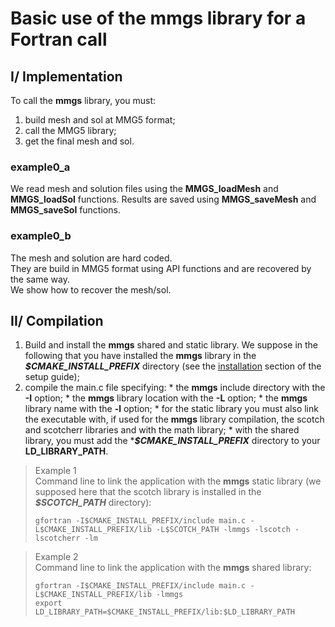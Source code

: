 # Basic use of the **mmgs** library for a **Fortran** call

## I/ Implementation
To call the **mmgs** library, you must:  
  1. build mesh and sol at MMG5 format;
  2. call the MMG5 library;
  3. get the final mesh and sol.

### example0_a  
  We read mesh and solution files using the **MMGS_loadMesh** and **MMGS_loadSol** functions.
  Results are saved using **MMGS_saveMesh** and **MMGS_saveSol** functions.

### example0_b
  The mesh and solution are hard coded.    
  They are build in MMG5 format using API functions and are recovered by the same way.  
  We show how to recover the mesh/sol.

## II/ Compilation
  1. Build and install the **mmgs** shared and static library. We suppose in the following that you have installed the **mmgs** library in the **_$CMAKE_INSTALL_PREFIX_** directory (see the [installation](https://github.com/MmgTools/Mmg/wiki/Setup-guide#iii-installation) section of the setup guide);
  2. compile the main.c file specifying:
    * the **mmgs** include directory with the **-I** option;
    * the **mmgs** library location with the **-L** option;
    * the **mmgs** library name with the **-l** option;
    * for the static library you must also link the executable with, if used for the **mmgs** library compilation, the scotch and scotcherr libraries and with the math library;
    * with the shared library, you must add the ***_$CMAKE_INSTALL_PREFIX_** directory to your **LD_LIBRARY_PATH**.

> Example 1  
>  Command line to link the application with the **mmgs** static library (we supposed here that the scotch library is installed in the **_$SCOTCH_PATH_** directory):  
> ```Shell
> gfortran -I$CMAKE_INSTALL_PREFIX/include main.c -L$CMAKE_INSTALL_PREFIX/lib -L$SCOTCH_PATH -lmmgs -lscotch -lscotcherr -lm
> ```

> Example 2  
>  Command line to link the application with the **mmgs** shared library:  
> ```Shell
> gfortran -I$CMAKE_INSTALL_PREFIX/include main.c -L$CMAKE_INSTALL_PREFIX/lib -lmmgs
> export LD_LIBRARY_PATH=$CMAKE_INSTALL_PREFIX/lib:$LD_LIBRARY_PATH
> ```
